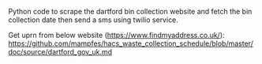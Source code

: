 Python code to scrape the dartford bin collection website and fetch the bin collection date then send a sms using twilio service.

Get uprn from below website (https://www.findmyaddress.co.uk/):
https://github.com/mampfes/hacs_waste_collection_schedule/blob/master/doc/source/dartford_gov_uk.md
